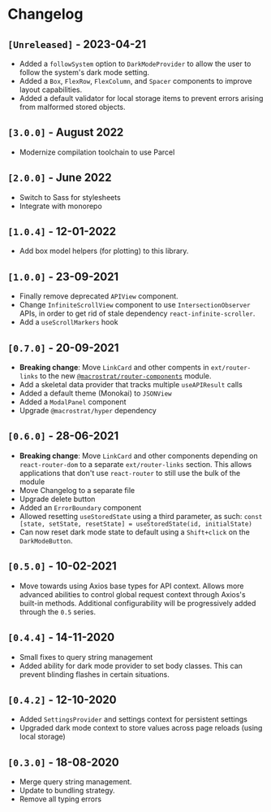# Changelog

## `[Unreleased]` - 2023-04-21

- Added a `followSystem` option to `DarkModeProvider` to allow the user to follow the system's dark mode setting.
- Added a `Box`, `FlexRow`, `FlexColumn`, and `Spacer` components
  to improve layout capabilities.
- Added a default validator for local storage items to prevent errors arising
  from malformed stored objects.

## `[3.0.0]` - August 2022

- Modernize compilation toolchain to use Parcel

## `[2.0.0]` - June 2022

- Switch to Sass for stylesheets
- Integrate with monorepo

## `[1.0.4]` - 12-01-2022

- Add box model helpers (for plotting) to this library.

## `[1.0.0]` - 23-09-2021

- Finally remove deprecated `APIView` component.
- Change `InfiniteScrollView` component to use `IntersectionObserver` APIs, in order to get rid of stale dependency `react-infinite-scroller`.
- Add a `useScrollMarkers` hook

## `[0.7.0]` - 20-09-2021

- **Breaking change**: Move `LinkCard` and other compents in `ext/router-links` to the new [`@macrostrat/router-components`](https://github.com/UW-Macrostrat/router-components) module.
- Add a skeletal data provider that tracks multiple `useAPIResult` calls
- Added a default theme (Monokai) to `JSONView`
- Added a `ModalPanel` component
- Upgrade `@macrostrat/hyper` dependency

## `[0.6.0]` - 28-06-2021

- **Breaking change**: Move `LinkCard` and other components depending on `react-router-dom` to a separate `ext/router-links` section.
  This allows applications that don't use `react-router` to still use the bulk of the module
- Move Changelog to a separate file
- Upgrade delete button
- Added an `ErrorBoundary` component
- Allowed resetting `useStoredState` using a third parameter, as such: `const [state, setState, resetState] = useStoredState(id, initialState)`
- Can now reset dark mode state to default using a `Shift+click` on the `DarkModeButton`.

## `[0.5.0]` - 10-02-2021

- Move towards using Axios base types for API context. Allows more advanced abilities
  to control global request context through Axios's built-in methods. Additional configurability
  will be progressively added through the `0.5` series.

## `[0.4.4]` - 14-11-2020

- Small fixes to query string management
- Added ability for dark mode provider to set body classes. This can prevent
  blinding flashes in certain situations.

## `[0.4.2]` - 12-10-2020

- Added `SettingsProvider` and settings context for persistent settings
- Upgraded dark mode context to store values across page reloads (using local storage)

## `[0.3.0]` - 18-08-2020

- Merge query string management.
- Update to bundling strategy.
- Remove all typing errors
